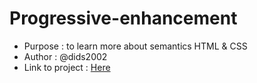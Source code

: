 # Progressive-enhancement

* Purpose : to learn more about semantics HTML & CSS
* Author : @dids2002
* Link to project : [Here](https://dids2002.github.io/progressive-enhancement/)



